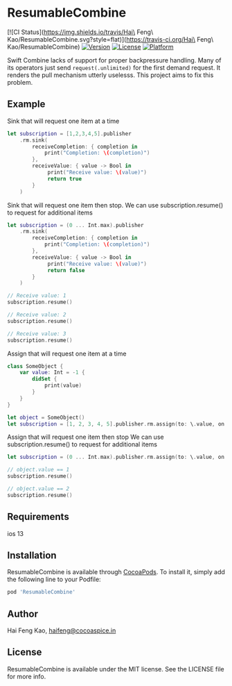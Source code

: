 # ResumableCombine

[![CI Status](https://img.shields.io/travis/Hai\ Feng\ Kao/ResumableCombine.svg?style=flat)](https://travis-ci.org/Hai\ Feng\ Kao/ResumableCombine)
[![Version](https://img.shields.io/cocoapods/v/ResumableCombine.svg?style=flat)](https://cocoapods.org/pods/ResumableCombine)
[![License](https://img.shields.io/cocoapods/l/ResumableCombine.svg?style=flat)](https://cocoapods.org/pods/ResumableCombine)
[![Platform](https://img.shields.io/cocoapods/p/ResumableCombine.svg?style=flat)](https://cocoapods.org/pods/ResumableCombine)


Swift Combine lacks of support for proper backpressure handling. Many of its operators just send `request(.unlimited)` for the first demand request. It renders the pull mechanism utterly uselesss. This project aims to fix this problem.

## Example

Sink that will request one item at a time
```swift
let subscription = [1,2,3,4,5].publisher
    .rm.sink(
        receiveCompletion: { completion in
            print("Completion: \(completion)")
        },
        receiveValue: { value -> Bool in
             print("Receive value: \(value)")
             return true
        }
    )
```

Sink that will request one item then stop.
We can use subscription.resume() to request for additional items
```swift
let subscription = (0 ... Int.max).publisher
    .rm.sink(
        receiveCompletion: { completion in
            print("Completion: \(completion)")
        },
        receiveValue: { value -> Bool in
             print("Receive value: \(value)")
             return false
        }
    )

// Receive value: 1
subscription.resume()

// Receive value: 2
subscription.resume()

// Receive value: 3
subscription.resume()
```

Assign that will request one item at a time
```swift
class SomeObject {
    var value: Int = -1 {
        didSet {
            print(value)
        }
    }
}

let object = SomeObject()
let subscription = [1, 2, 3, 4, 5].publisher.rm.assign(to: \.value, on: object)
```

Assign that will request one item then stop
We can use subscription.resume() to request for additional items
```swift
let subscription = (0 ... Int.max).publisher.rm.assign(to: \.value, on: object, mode: .singleDemand)

// object.value == 1
subscription.resume()

// object.value == 2
subscription.resume()
```

## Requirements
ios 13

## Installation

ResumableCombine is available through [CocoaPods](https://cocoapods.org). To install
it, simply add the following line to your Podfile:

```ruby
pod 'ResumableCombine'
```

## Author

Hai Feng Kao, haifeng@cocoaspice.in

## License

ResumableCombine is available under the MIT license. See the LICENSE file for more info.
